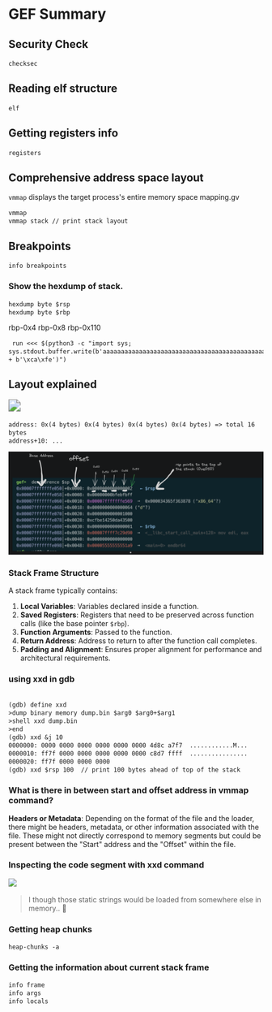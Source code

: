 # GEF Summary

## Security Check
```
checksec
```

## Reading elf structure
```
elf
```

## Getting registers info

```
registers
```

## Comprehensive address space layout

`vmmap` displays the target process's entire memory space mapping.gv

```
vmmap
vmmap stack // print stack layout
```

## Breakpoints
```
info breakpoints

```

### Show the hexdump of stack. 

```
hexdump byte $rsp
hexdump byte $rbp
```

rbp-0x4
rbp-0x8
rbp-0x110


```
 run <<< $(python3 -c "import sys; sys.stdout.buffer.write(b'aaaaaaaaaaaaaaaaaaaaaaaaaaaaaaaaaaaaaaaaaaaaaaaaaaaaaaaaaaaaaaaaaaaaaaaaaaaaaaaaaaaaaaaaaaaaaaaaaaaaaaaaaaaaaaaaaaaaaaaaaaaaaaaaaaaaaaaaaaaaaaaaaaaaaaaaaaaaaaaaaaaaaaaaaaaaaaaaaaaaaaaaaaaaaaaaaaaaaaaaaaaaaaaaaaaaaaaaaaaaaaaaaaaaaaaaaaaaaaaaaaaaaaaaaaaaaaaaaaaaaaaaaaaA' + b'\xca\xfe')")
```



## Layout explained

<img src="/home/sudoerson/myDigiNotes/cybosec/tools/gdb/images/1.png" style="zoom:150%;" />

```
address: 0x(4 bytes) 0x(4 bytes) 0x(4 bytes) 0x(4 bytes) => total 16 bytes
address+10: ...
```

![](./images/2.png)

### Stack Frame Structure

A stack frame typically contains:

1. **Local Variables**: Variables declared inside a function.
2. **Saved Registers**: Registers that need to be preserved across function calls (like the base pointer `$rbp`).
3. **Function Arguments**: Passed to the function.
4. **Return Address**: Address to return to after the function call completes.
5. **Padding and Alignment**: Ensures proper alignment for performance and architectural requirements.

### using xxd in gdb

```

(gdb) define xxd
>dump binary memory dump.bin $arg0 $arg0+$arg1
>shell xxd dump.bin
>end
(gdb) xxd &j 10 
0000000: 0000 0000 0000 0000 0000 0000 4d8c a7f7  ............M...
0000010: ff7f 0000 0000 0000 0000 0000 c8d7 ffff  ................
0000020: ff7f 0000 0000 0000
(gdb) xxd $rsp 100  // print 100 bytes ahead of top of the stack
```



### What is there in between start and offset address in vmmap command?

**Headers or Metadata**: Depending on the format of the file and the loader, there might be headers, metadata, or other information associated with the file. These might not directly correspond to memory segments but could be present between the "Start" address and the "Offset" within the file.

### Inspecting the code segment with xxd command

![](/home/sudoerson/myDigiNotes/cybosec/tools/gdb/images/3.png)

> I though those static strings would be loaded from somewhere else in memory.. 🤔 

### Getting heap chunks

```
heap-chunks -a
```

### Getting the information about current stack frame

```
info frame
info args
info locals
```

